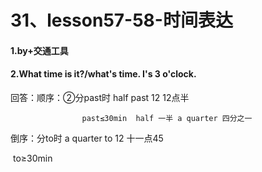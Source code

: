 # 31、lesson57-58-时间表达



#### 1.by+交通工具

#### 2.What time is it?/what's  time. I's 3 o'clock.

回答：顺序：②分past时 half past 12 12点半

 					past≤30min  half 一半 a quarter 四分之一

倒序：分to时  a quarter to 12 十一点45      

​					to≥30min 